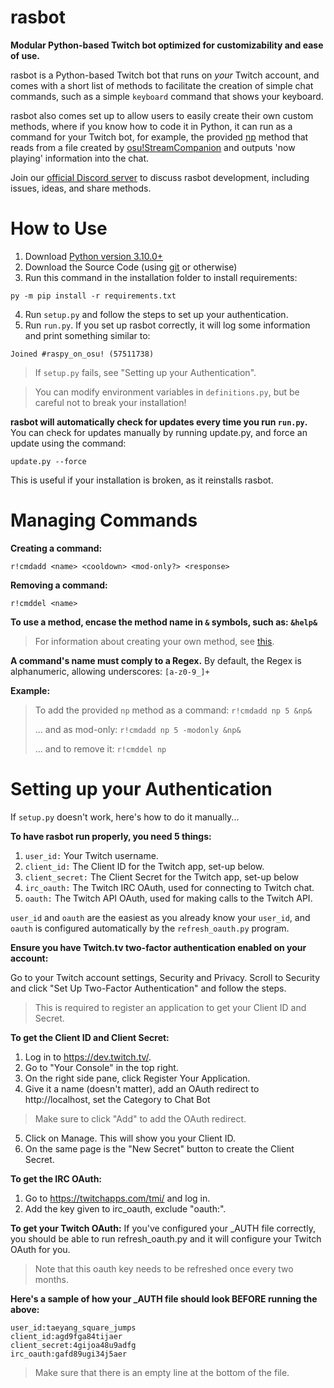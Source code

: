 # rasbot
**Modular Python-based Twitch bot optimized for customizability and ease of use.**

rasbot is a Python-based Twitch bot that runs on *your* Twitch account,
and comes with a short list of methods to facilitate the creation of simple chat commands,
such as a simple `keyboard` command that shows your keyboard.

rasbot also comes set up to allow users to easily create their own custom methods,
where if you know how to code it in Python, it can run as a command for your Twitch bot,
for example, the provided [np](https://github.com/raspy-on-osu/rasbot/blob/master/methods/np.py)
method that reads from a file created by [osu!StreamCompanion](https://github.com/Piotrekol/StreamCompanion)
and outputs 'now playing' information into the chat.

Join our [official Discord server](https://discord.gg/qpyT4zx) to discuss rasbot development, including issues, ideas, and share methods.

# How to Use
1. Download [Python version 3.10.0+](https://www.python.org/downloads/)
2. Download the Source Code (using [git](https://git-scm.com/downloads) or otherwise)
3. Run this command in the installation folder to install requirements:
```
py -m pip install -r requirements.txt
```
4. Run `setup.py` and follow the steps to set up your authentication.
5. Run `run.py`. If you set up rasbot correctly, it will log some information and print something similar to: 
```
Joined #raspy_on_osu! (57511738)
```

> If `setup.py` fails, see "Setting up your Authentication".

> You can modify environment variables in `definitions.py`, but be careful not to break your installation!

**rasbot will automatically check for updates every time you run `run.py`.**
You can check for updates manually by running update.py, and force an update using the command:
```
update.py --force
```
This is useful if your installation is broken, as it reinstalls rasbot.

# Managing Commands
**Creating a command:**
```
r!cmdadd <name> <cooldown> <mod-only?> <response>
```
**Removing a command:**
```
r!cmddel <name>
```

**To use a method, encase the method name in `&` symbols, such as: `&help&`**
>For information about creating your own method, see [this](https://github.com/raspy-on-osu/rasbot/blob/master/methods/README.md).

**A command's name must comply to a Regex.** By default, the Regex is alphanumeric, allowing underscores: `[a-z0-9_]+`

**Example:**
>To add the provided `np` method as a command:
>`r!cmdadd np 5 &np&`
>
>... and as mod-only:
>`r!cmdadd np 5 -modonly &np&`
>
>... and to remove it:
>`r!cmddel np`

# Setting up your Authentication

If `setup.py` doesn't work, here's how to do it manually...

**To have rasbot run properly, you need 5 things:**
1. `user_id:` Your Twitch username.
2. `client_id:` The Client ID for the Twitch app, set-up below.
3. `client_secret:` The Client Secret for the Twitch app, set-up below
4. `irc_oauth:` The Twitch IRC OAuth, used for connecting to Twitch chat.
5. `oauth:` The Twitch API OAuth, used for making calls to the Twitch API.

`user_id` and `oauth` are the easiest as you already know your `user_id`, and `oauth` is configured automatically by the `refresh_oauth.py` program.

**Ensure you have Twitch.tv two-factor authentication enabled on your account:**

Go to your Twitch account settings, Security and Privacy.
Scroll to Security and click "Set Up Two-Factor Authentication" and follow the steps.
> This is required to register an application to get your Client ID and Secret.

**To get the Client ID and Client Secret:**
1. Log in to https://dev.twitch.tv/.
2. Go to "Your Console" in the top right.
3. On the right side pane, click Register Your Application.
4. Give it a name (doesn't matter), add an OAuth redirect to http://localhost, set the Category to Chat Bot
> Make sure to click "Add" to add the OAuth redirect.
5. Click on Manage. This will show you your Client ID.
6. On the same page is the "New Secret" button to create the Client Secret.

**To get the IRC OAuth:**
1. Go to https://twitchapps.com/tmi/ and log in.
2. Add the key given to irc_oauth, exclude "oauth:".

**To get your Twitch OAuth:**
If you've configured your \_AUTH file correctly, you should be able to run refresh_oauth.py and it will configure your Twitch OAuth for you.
> Note that this oauth key needs to be refreshed once every two months.

**Here's a sample of how your \_AUTH file should look BEFORE running the above:**
```
user_id:taeyang_square_jumps
client_id:agd9fga84tijaer
client_secret:4gijoa48u9adfg
irc_oauth:gafd89ugi34j5aer

```
>Make sure that there is an empty line at the bottom of the file.
